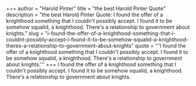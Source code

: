 +++
author = "Harold Pinter"
title = "the best Harold Pinter Quote"
description = "the best Harold Pinter Quote: I found the offer of a knighthood something that I couldn't possibly accept. I found it to be somehow squalid, a knighthood. There's a relationship to government about knights."
slug = "i-found-the-offer-of-a-knighthood-something-that-i-couldnt-possibly-accept-i-found-it-to-be-somehow-squalid-a-knighthood-theres-a-relationship-to-government-about-knights"
quote = '''I found the offer of a knighthood something that I couldn't possibly accept. I found it to be somehow squalid, a knighthood. There's a relationship to government about knights.'''
+++
I found the offer of a knighthood something that I couldn't possibly accept. I found it to be somehow squalid, a knighthood. There's a relationship to government about knights.
